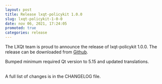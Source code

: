 ```yaml
---
layout: post
title: Release lxqt-policykit 1.0.0
slug: lxqt-policykit-1-0-0
date: nov 06, 2021, 17:24:05
promoted: true
categories: release
---
```

The LXQt team is proud to announce the release of lxqt-policykit 1.0.0.
The release can be downloaded from [Github](https://github.com/lxqt/lxqt-policykit/releases).

Bumped minimum required Qt version to 5.15 and updated translations.

<br/>
A full list of changes is in the CHANGELOG file.
<br/>
